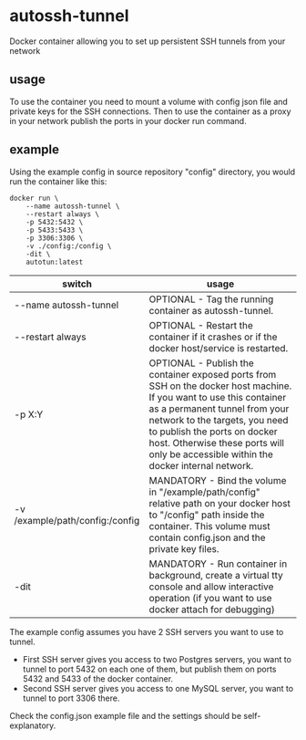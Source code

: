 # autossh-tunnel
Docker container allowing you to set up persistent SSH tunnels from your network

## usage
To use the container you need to mount a volume with config json file and private keys for the SSH connections.
Then to use the container as a proxy in your network publish the ports in your docker run command.

## example
Using the example config in source repository "config" directory, you would run the container like this:

```console
docker run \ 
	--name autossh-tunnel \ 
	--restart always \ 
	-p 5432:5432 \ 
	-p 5433:5433 \ 
	-p 3306:3306 \ 
	-v ./config:/config \ 
	-dit \ 
	autotun:latest
```


| switch  | usage |
| ------------- | ------------- |
| --name autossh-tunnel | OPTIONAL - Tag the running container as autossh-tunnel. |
| --restart always | OPTIONAL - Restart the container if it crashes or if the docker host/service is restarted. |
| -p X:Y | OPTIONAL - Publish the container exposed ports from SSH on the docker host machine. If you want to use this container as a permanent tunnel from your network to the targets, you need to publish the ports on docker host. Otherwise these ports will only be accessible within the docker internal network. |
| -v /example/path/config:/config | MANDATORY - Bind the volume in "/example/path/config" relative path on your docker host to "/config" path inside the container. This volume must contain config.json and the private key files. |
| -dit | MANDATORY - Run container in background, create a virtual tty console and allow interactive operation (if you want to use docker attach for debugging) |

The example config assumes you have 2 SSH servers you want to use to tunnel. 
- First SSH server gives you access to two Postgres servers, you want to tunnel to port 5432 on each one of them, but publish them on ports 5432 and 5433 of the docker container. 
- Second SSH server gives you access to one MySQL server, you want to tunnel to port 3306 there.

Check the config.json example file and the settings should be self-explanatory.
